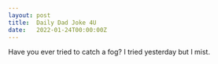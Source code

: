 ```yaml
---
layout: post
title:  Daily Dad Joke 4U
date:   2022-01-24T00:00:00Z
---
```

Have you ever tried to catch a fog? I tried yesterday but I mist.
